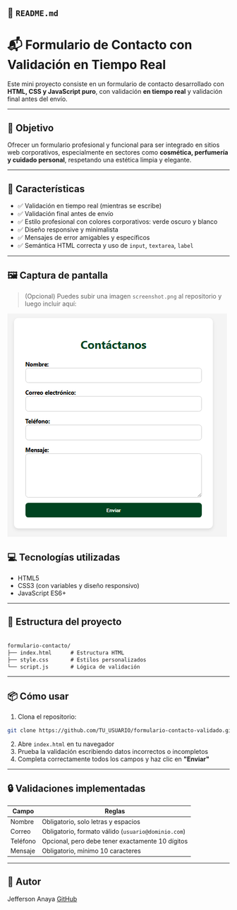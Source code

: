 ## 📄 `README.md`

# 📬 Formulario de Contacto con Validación en Tiempo Real

Este mini proyecto consiste en un formulario de contacto desarrollado con **HTML, CSS y JavaScript puro**, con validación **en tiempo real** y validación final antes del envío.

---

## 🎯 Objetivo

Ofrecer un formulario profesional y funcional para ser integrado en sitios web corporativos, especialmente en sectores como **cosmética, perfumería y cuidado personal**, respetando una estética limpia y elegante.

---

## 🧩 Características

- ✅ Validación en tiempo real (mientras se escribe)
- ✅ Validación final antes de envío
- ✅ Estilo profesional con colores corporativos: verde oscuro y blanco
- ✅ Diseño responsive y minimalista
- ✅ Mensajes de error amigables y específicos
- ✅ Semántica HTML correcta y uso de `input`, `textarea`, `label`

---

## 🖼 Captura de pantalla

> (Opcional) Puedes subir una imagen `screenshot.png` al repositorio y luego incluir aquí:

![alt text](image.png)

## 💻 Tecnologías utilizadas

- HTML5
- CSS3 (con variables y diseño responsivo)
- JavaScript ES6+

---

## 📁 Estructura del proyecto

```

formulario-contacto/
├── index.html      # Estructura HTML
├── style.css       # Estilos personalizados
└── script.js       # Lógica de validación

````

---

## 📦 Cómo usar

1. Clona el repositorio:

```bash
git clone https://github.com/TU_USUARIO/formulario-contacto-validado.git
````

2. Abre `index.html` en tu navegador
3. Prueba la validación escribiendo datos incorrectos o incompletos
4. Completa correctamente todos los campos y haz clic en **"Enviar"**

---

## 🔒 Validaciones implementadas

| Campo    | Reglas                                              |
| -------- | --------------------------------------------------- |
| Nombre   | Obligatorio, solo letras y espacios                 |
| Correo   | Obligatorio, formato válido (`usuario@dominio.com`) |
| Teléfono | Opcional, pero debe tener exactamente 10 dígitos    |
| Mensaje  | Obligatorio, mínimo 10 caracteres                   |

---

## 🧠 Autor

Jefferson Anaya
[GitHub](https://github.com/jefryerson2003)

